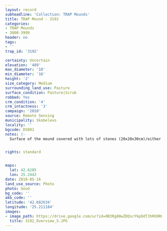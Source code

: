 ```yaml
---
layout: record
subheadline: 'Collection: TRAP Mounds'
title: TRAP Mound - 3192
categories:
- TRAP Mounds
- 3000-3999
header: no
tags:
- ''
trap_id: '3192'

certainty: Uncertain
elevation: '489'
max_diameter: '18'
min_diameter: '16'
height: '2'
size_category: Medium
surrounding_land_use: Pasture
surface_condition: Pasture|Scrub
robbed: Yes
crm_condition: '4'
crm_intactness: '3'
campaign: '2010'
source: Remote Sensing
municipality: Skobelevo
locality: ''
bgcode: DS001
notes: |-
  Surface of the mound covered with lots of stones (20x20x30cm)/either from the surrounding pasture or from the mound.


rights: standard


maps:
  lat: 42.6285
  lon: 25.2442
date: 2018-05-16
land_use_source: Photo
photo: Good
bg_code: ''
akb_code: ''
latitude: '42.682634'
longitude: '25.211184'
images:
- image_path: https://drive.google.com/uc?id=0B3Rg88wZDQscYkpOdTJhRU9RQ0U
  title: 3192_Overview_S.JPG
---
```

